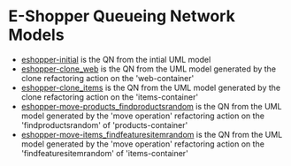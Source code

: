 # E-Shopper Queueing Network Models

 - [eshopper-initial](eshoper-initial.jmva) is the QN from the intial UML model
 - [eshopper-clone_web](eshopper-clone_web.jmva) is the QN from the UML model generated by the clone refactoring action on the 'web-container'
 - [eshopper-clone_items](eshopper-clone_items.jmva) is the QN from the UML model generated by the clone refactoring action on the 'items-container'
 - [eshopper-move-products_findproductsrandom](eshopper-move-products_findproductsrandom.jmva) is the QN from the UML model generated by the 'move operation' refactoring action on the 'findproductsrandom' of 'products-container'
 - [eshopper-move-items_findfeaturesitemrandom](eshopper-move-items_findfeaturesitemrandom.jmva) is the QN from the UML model generated by the 'move operation' refactoring action on the 'findfeaturesitemrandom' of 'items-container'
